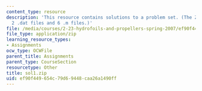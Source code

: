 ```yaml
---
content_type: resource
description: 'This resource contains solutions to a problem set. (The ZIP file contains:
  2 .dat files and 6 .m files.)'
file: /media/courses/2-23-hydrofoils-and-propellers-spring-2007/ef90f449654c79d69448caa26a1490ff_sol1.zip
file_type: application/zip
learning_resource_types:
- Assignments
ocw_type: OCWFile
parent_title: Assignments
parent_type: CourseSection
resourcetype: Other
title: sol1.zip
uid: ef90f449-654c-79d6-9448-caa26a1490ff
---
```

